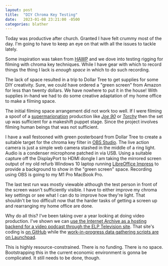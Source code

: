 ```yaml
---
layout: post
title:  "DIY Chroma Key Testing"
date:   2023-01-08 23:21:00 -0500
categories: blather
---
```

Today was productive after church.  Granted I have felt crummy most of the day.  I'm going to have to keep an eye on that with all the issues to tackle lately.

Some inspiration was taken from [HAWP](https://www.youtube.com/user/HeyAshWhatchaPlayin) and we dove into testing rigging for filming with chroma key techniques.  While I have gear with which to record things the thing I lack is *enough space* in which to do such recording.

The lack of space resulted in a trip to Dollar Tree to get supplies for some DIY creativity.  Sure, we could have ordered a "green screen" from Amazon for less than twenty dollars.  We have nowhere to put it in the house!  With supplies in-hand we had to do some creative adaptation of my home office to make a filming space.

The initial filming space arrangement did not work too well.  If I were filming a spoof of a [supermarionation](https://en.wikipedia.org/wiki/Supermarionation) production like [*Joe 90*](https://youtu.be/boL2xqSrhTU) or [*Torchy*](https://youtu.be/0D9MKbk-3cc) then the set up was sufficient for a makeshift puppet stage.  Since the project involves filming human beings that was not sufficient.

I have a wall festooned with green posterboard from Dollar Tree to create a suitable target for the chroma key filter in [OBS Studio](https://obsproject.com/).  The live action camera is just a simple web camera stashed in the middle of a ring light.  Audio is a condenser microphone patched in via USB.  Using a suitable capture off the DisplayPort to HDMI dongle I am taking the mirrored screen output of my old refurb Windows 10 laptop running [LibreOffice Impress](https://www.libreoffice.org/discover/impress/) to provide a background to show in the "green screen" space.  Recording using OBS is going to my M1 Pro MacBook Pro.

The last test run was mostly viewable although the test person in front of the screen wasn't sufficiently visible.  I have to either improve my chroma key settings or see what I can do to improve how they're light.  That shouldn't be too difficult now that the harder tasks of getting a screen up and rearranging my home office are done.

Why do all this?  I've been taking over a year looking at doing video production.  I've shown we can [use the Internet Archive as a hosting backend for a video podcast through the ELP Television site](https://coyote.works/).  That site's coding is [on GitHub](https://github.com/skellat/skellat.github.io) while the [work-in-progress data gathering scripts are on Launchpad](https://code.launchpad.net/~skellat/+git/nws-data-gathering).

This is highly resource-constrained.  There is no funding.  There is no space.  Bootstrapping this in the current economic environment is gonna be complicated.  It still needs to be done, though.
